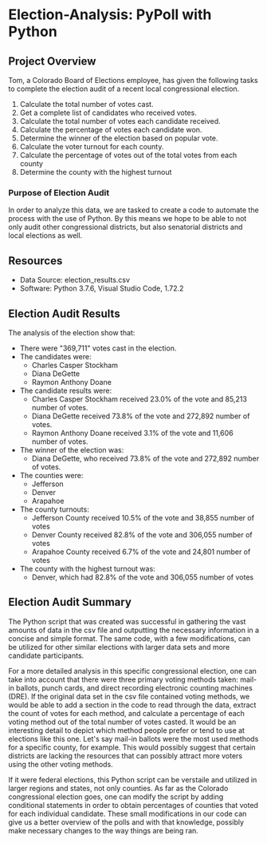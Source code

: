 # Election-Analysis: PyPoll with Python

## Project Overview

Tom, a Colorado Board of Elections employee, has given the following tasks to complete the election audit of a recent local congressional election.

1. Calculate the total number of votes cast.
2. Get a complete list of candidates who received votes.
3. Calculate the total number of votes each candidate received.
4. Calculate the percentage of votes each candidate won.
5. Determine the winner of the election based on popular vote.
6. Calculate the voter turnout for each county.
7. Calculate the percentage of votes out of the total votes from each county
8. Determine the county with the highest turnout

### Purpose of Election Audit

In order to analyze this data, we are tasked to create a code to automate the process with the use of Python. By this means we hope to be able to not only audit other congressional districts, but also senatorial districts and local elections as well.

## Resources

- Data Source: election_results.csv
- Software: Python 3.7.6, Visual Studio Code, 1.72.2

## Election Audit Results

The analysis of the election show that:
- There were "369,711" votes cast in the election.
- The candidates were:
    - Charles Casper Stockham
    - Diana DeGette
    - Raymon Anthony Doane
- The candidate results were:
    - Charles Casper Stockham received 23.0% of the vote and 85,213 number of votes.
    - Diana DeGette received 73.8% of the vote and 272,892 number of votes.
    - Raymon Anthony Doane received 3.1% of the vote and 11,606 number of votes.
- The winner of the election was:
    - Diana  DeGette, who received 73.8% of the vote and 272,892 number of votes.
- The counties were:
    - Jefferson
    - Denver
    - Arapahoe
- The county turnouts:
    - Jefferson County received 10.5% of the vote and 38,855 number of votes
    - Denver County received 82.8% of the vote and 306,055 number of votes
    - Arapahoe County received 6.7% of the vote and 24,801 number of votes
- The county with the highest turnout was:
    - Denver, which had 82.8% of the vote and 306,055 number of votes

## Election Audit Summary

The Python script that was created was successful in gathering the vast amounts of data in the csv file and outputting the necessary information in a concise and simple format. The same code, with a few modifications, can be utilized for other similar elections with larger data sets and more candidate participants. 

For a more detailed analysis in this specific congressional election, one can take into account that there were three primary voting methods taken: mail-in ballots, punch cards, and direct recording electronic counting machines (DRE). If the original data set in the csv file contained voting methods, we would be able to add a section in the code to read through the data, extract the count of votes for each method, and calculate a percentage of each voting method out of the total number of votes casted. It would be an interesting detail to depict which method people prefer or tend to use at elections like this one. Let's say mail-in ballots were the most used methods for a specific county, for example. This would possibly suggest that certain districts are lacking the resources that can possibly attract more voters using the other voting methods.

If it were federal elections, this Python script can be verstaile and utilized in larger regions and states, not only counties. As far as the Colorado congressional election goes, one can modify the script by adding conditional statements in order to obtain percentages of counties that voted for each individual candidate. These small modifications in our code can give us a better overview of the polls and with that knowledge, possibly make necessary changes to the way things are being ran.